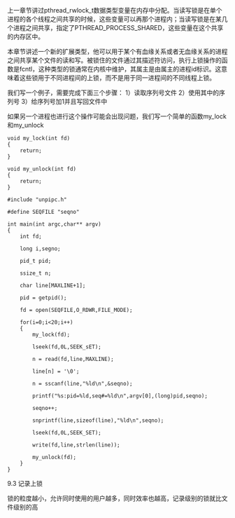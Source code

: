 上一章节讲过pthread_rwlock_t数据类型变量在内存中分配。当读写锁是在单个进程的各个线程之间共享的时候，这些变量可以再那个进程内；当读写锁是在某几个进程之间共享，指定了PTHREAD_PROCESS_SHARED，这些变量在这个共享的内存区中。

本章节讲述一个新的扩展类型，他可以用于某个有血缘关系或者无血缘关系的进程之间共享某个文件的读和写。被锁住的文件通过其描述符访问，执行上锁操作的函数是fcntl，这种类型的锁通常在内核中维护，其属主是由属主的进程id标识。这意味着这些锁用于不同进程间的上锁，而不是用于同一进程间的不同线程上锁。

我们写一个例子，需要完成下面三个步骤：
1）读取序列号文件
2）使用其中的序列号
3）给序列号加1并且写回文件中

如果另一个进程也进行这个操作可能会出现问题，我们写一个简单的函数my_lock和my_unlock

	void my_lock(int fd)
	{
		return;
	}

	void my_unlock(int fd)
	{
		return;
	}
	
	#include "unpipc.h"
	
	#define SEQFILE "seqno"
	
	int main(int argc,char** argv)
	{
		int fd;
		
		long i,segno;
		
		pid_t pid;
		
		ssize_t n;
		
		char line[MAXLINE+1];
		
		pid = getpid();
		
		fd = open(SEQFILE,O_RDWR,FILE_MODE);
		
		for(i=0;i<20;i++)
		{
			my_lock(fd);
			
			lseek(fd,0L,SEEK_sET);
			
			n = read(fd,line,MAXLINE);
			
			line[n] = '\0';
			
			n = sscanf(line,"%ld\n",&seqno);
			
			printf("%s:pid=%ld,seq#=%ld\n",argv[0],(long)pid,seqno);
			
			seqno++;
			
			snprintf(line,sizeof(line),"%ld\n",seqno);
			
			lseek(fd,0L,SEEK_SET);
			
			write(fd,line,strlen(line));
			
			my_unlock(fd);
		}
	}
	
9.3 记录上锁

锁的粒度越小，允许同时使用的用户越多，同时效率也越高，记录级别的锁就比文件级别的高